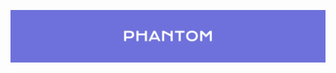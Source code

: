 ![](https://github.com/CrystalPhantom/CrystalPhantom/blob/53c7bc157b794c5c0980f287dfb971551e5924f8/assets/Frame%201.png)
